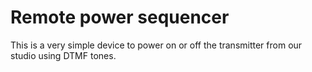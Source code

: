 # Remote power sequencer

This is a very simple device to power on or off the transmitter from our
studio using DTMF tones.
